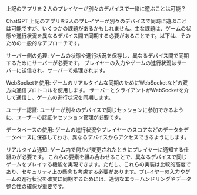上記のアプリを２人のプレイヤーが別々のデバイスで一緒に遊ぶことは可能？

ChatGPT
上記のアプリを2人のプレイヤーが別々のデバイスで同時に遊ぶことは可能ですが、いくつかの課題があるかもしれません。主な課題は、ゲームの状態や進行状況を異なるデバイス間で同期する必要があることです。以下は、そのための一般的なアプローチです。

サーバー側の処理:
ゲームの状態や進行状況を保存し、異なるデバイス間で同期するためにサーバーが必要です。
プレイヤーの入力やゲームの進行状況はサーバーに送信され、サーバーで処理されます。

WebSocketを使用:
ゲームのリアルタイムな同期のためにWebSocketなどの双方向通信プロトコルを使用します。
サーバーとクライアントがWebSocketを介して通信し、ゲームの進行状況を同期します。

ユーザー認証:
ユーザーが別々のデバイスで同じセッションに参加できるように、ユーザーの認証やセッション管理が必要です。

データベースの使用:
ゲームの進行状況やプレイヤーのスコアなどのデータをデータベースに保存しておき、異なるデバイスからアクセスできるようにします。

リアルタイム通知:
ゲーム内で何かが変更されたときにプレイヤーに通知する仕組みが必要です。
これらの要素を組み合わせることで、異なるデバイスで同じゲームをプレイする機能を実現できます。ただし、これらの実装は比較的高度であり、セキュリティ上の懸念も考慮する必要があります。プレイヤーの入力やゲームの進行状況を確実に同期するためには、適切なエラーハンドリングやデータ整合性の確保が重要です。
